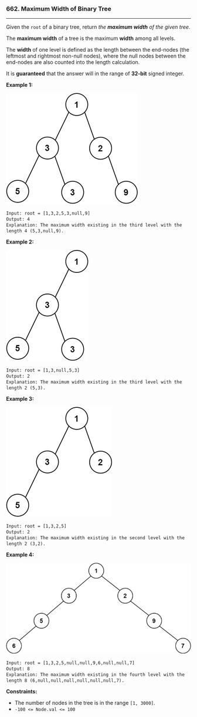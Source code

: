 ### 662. Maximum Width of Binary Tree

---

Given the `root` of a binary tree, return *the **maximum width** of the given tree*.

The **maximum width** of a tree is the maximum **width** among all levels.

The **width** of one level is defined as the length between the end-nodes (the leftmost and rightmost non-null nodes), where the null nodes between the end-nodes are also counted into the length calculation.

It is **guaranteed** that the answer will in the range of **32-bit** signed integer.

 

**Example 1:**

![](img/width1-tree.jpg)

```
Input: root = [1,3,2,5,3,null,9]
Output: 4
Explanation: The maximum width existing in the third level with the length 4 (5,3,null,9).
```

**Example 2:**

![](img/width2-tree.jpg)

```
Input: root = [1,3,null,5,3]
Output: 2
Explanation: The maximum width existing in the third level with the length 2 (5,3).
```

**Example 3:**

![](img/width3-tree.jpg)

```
Input: root = [1,3,2,5]
Output: 2
Explanation: The maximum width existing in the second level with the length 2 (3,2).
```

**Example 4:**

![](img/width4-tree.jpg)

```
Input: root = [1,3,2,5,null,null,9,6,null,null,7]
Output: 8
Explanation: The maximum width existing in the fourth level with the length 8 (6,null,null,null,null,null,null,7).
```

 

**Constraints:**

- The number of nodes in the tree is in the range `[1, 3000]`.
- `-100 <= Node.val <= 100`